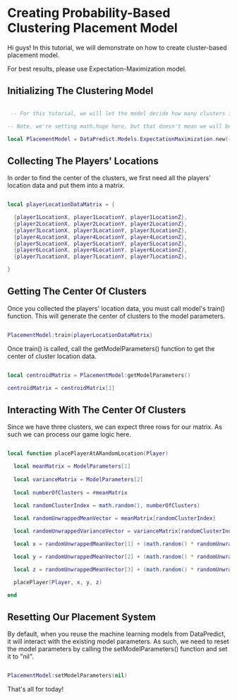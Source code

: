 # Creating Probability-Based Clustering Placement Model

Hi guys! In this tutorial, we will demonstrate on how to create cluster-based placement model.

For best results, please use Expectation-Maximization model.

## Initializing The Clustering Model

```lua

 -- For this tutorial, we will let the model decide how many clusters it will produce based on player / item spread.

-- Note, we're setting math.huge here, but that doesn't mean we will begin producing an infinity amount of clusters! It will start at 1 until it finds a suitable number of clusters.

local PlacementModel = DataPredict.Models.ExpectationMaximization.new({numberOfClusters = math.huge})

```

## Collecting The Players' Locations

In order to find the center of the clusters, we first need all the players' location data and put them into a matrix.

```lua

local playerLocationDataMatrix = {

  {player1LocationX, player1LocationY, player1LocationZ},
  {player2LocationX, player2LocationY, player2LocationZ},
  {player3LocationX, player3LocationY, player3LocationZ},
  {player4LocationX, player4LocationY, player4LocationZ},
  {player5LocationX, player5LocationY, player5LocationZ},
  {player6LocationX, player6LocationY, player6LocationZ},
  {player7LocationX, player7LocationY, player7LocationZ},

}

```

## Getting The Center Of Clusters

Once you collected the players' location data, you must call model's train() function. This will generate the center of clusters to the model parameters.

```lua

PlacementModel:train(playerLocationDataMatrix)

```

Once train() is called, call the getModelParameters() function to get the center of cluster location data.

```lua

local centroidMatrix = PlacementModel:getModelParameters()

centroidMatrix = centroidMatrix[1]

```

## Interacting With The Center Of Clusters

Since we have three clusters, we can expect three rows for our matrix. As such we can process our game logic here.

```lua

local function placePlayerAtARandomLocation(Player)

  local meanMatrix = ModelParameters[1]
  
  local varianceMatrix = ModelParameters[2]
  
  local numberOfClusters = #meanMatrix
  
  local randomClusterIndex = math.random(1, numberOfClusters)

  local randomUnwrappedMeanVector = meanMatrix[randomClusterIndex]

  local randomUnwrappedVarianceVector = varianceMatrix[randomClusterIndex]

  local x = randomUnwrappedMeanVector[1] + (math.random() * randomUnwrappedVarianceVector[1])

  local y = randomUnwrappedMeanVector[2] + (math.random() * randomUnwrappedVarianceVector[2])

  local z = randomUnwrappedMeanVector[3] + (math.random() * randomUnwrappedVarianceVector[3])

  placePlayer(Player, x, y, z)

end

```

## Resetting Our Placement System

By default, when you reuse the machine learning models from DataPredict, it will interact with the existing model parameters. As such, we need to reset the model parameters by calling the setModelParameters() function and set it to "nil".

```lua

PlacementModel:setModelParameters(nil)

```

That's all for today!
